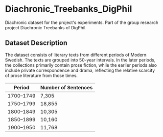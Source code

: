 # Diachronic_Treebanks_DigPhil
Diachronic dataset for the project's experiments. Part of the group research project Diachronic Treebanks of DigPhil.

## Dataset Description
The dataset consists of literary texts from different periods of Modern Swedish. The texts are grouped into 50-year intervals. In the later periods, the collections primarily contain prose fiction, while the earlier periods also include private correspondence and drama, reflecting the relative scarcity of prose literature from those times.

| Period    | Number of Sentences |
|-----------|----------------------|
| 1700–1749 | 7,305               |
| 1750–1799 | 18,855              |
| 1800–1849 | 10,305              |
| 1850–1899 | 10,160              |
| 1900–1950 | 11,768              |


